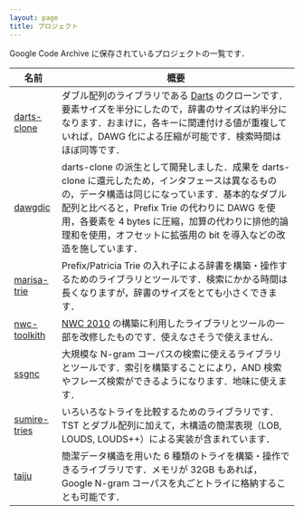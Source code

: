 ```yaml
---
layout: page
title: プロジェクト
---
```


Google Code Archive に保存されているプロジェクトの一覧です．

名前|概要
--|--
[darts-clone](https://code.google.com/archive/p/darts-clone/)|ダブル配列のライブラリである [Darts](http://chasen.org/~taku/software/darts/) のクローンです．要素サイズを半分にしたので，辞書のサイズは約半分になります．おまけに，各キーに関連付ける値が重複していれば，DAWG 化による圧縮が可能です．検索時間はほぼ同等です．
[dawgdic](https://code.google.com/archive/p/dawgdic/)|darts-clone の派生として開発しました．成果を darts-clone に還元したため，インタフェースは異なるものの，データ構造は同じになっています．基本的なダブル配列と比べると，Prefix Trie の代わりに DAWG を使用，各要素を 4 bytes に圧縮，加算の代わりに排他的論理和を使用，オフセットに拡張用の bit を導入などの改造を施しています．
[marisa-trie](https://code.google.com/archive/p/marisa-trie/)|Prefix/Patricia Trie の入れ子による辞書を構築・操作するためのライブラリとツールです．検索にかかる時間は長くなりますが，辞書のサイズをとても小さくできます．
[nwc-toolkith](https://code.google.com/archive/p/nwc-toolkit/)|[NWC 2010](../corpus/nwc2010/) の構築に利用したライブラリとツールの一部を改修したものです．使えなさそうで使えません．
[ssgnc](https://code.google.com/archive/p/ssgnc/)|大規模な N-gram コーパスの検索に使えるライブラリとツールです．索引を構築することにより，AND 検索やフレーズ検索ができるようになります．地味に使えます．
[sumire-tries](https://code.google.com/archive/p/sumire-tries/)|いろいろなトライを比較するためのライブラリです．TST とダブル配列に加えて，木構造の簡潔表現（LOB, LOUDS, LOUDS++）による実装が含まれています．
[taiju](https://code.google.com/archive/p/taiju/)|簡潔データ構造を用いた 6 種類のトライを構築・操作できるライブラリです．メモリが 32GB もあれば，Google N-gram コーパスを丸ごとトライに格納することも可能です．
